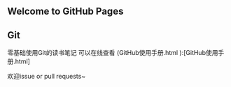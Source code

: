 ## Welcome to GitHub Pages
## Git
零基础使用Git的读书笔记 可以在线查看 (GitHub使用手册.html ):[GitHub使用手册.html]

欢迎issue or pull requests~


